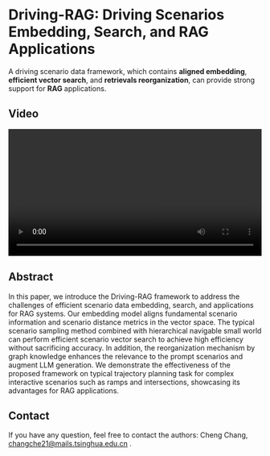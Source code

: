 # Driving-RAG: Driving Scenarios Embedding, Search, and RAG Applications
A driving scenario data framework, which contains **aligned embedding**, **efficient vector search**, and **retrievals reorganization**, can provide strong support for **RAG** applications.

## Video
<video controls style="width: 100%; height: auto;">
    <source src="./RAG_Video_Website.mp4" type="video/mp4">
</video>

## Abstract
In this paper, we introduce the Driving-RAG framework to address the challenges of efficient scenario data embedding, search, and applications for RAG systems. Our embedding model aligns fundamental scenario information and scenario distance metrics in the vector space. 
The typical scenario sampling method combined with hierarchical navigable small world can perform efficient scenario vector search to achieve high efficiency without sacrificing accuracy. 
In addition, the reorganization mechanism by graph knowledge enhances the relevance to the prompt scenarios and augment LLM generation. We demonstrate the effectiveness of the proposed framework on typical 
trajectory planning task for complex interactive scenarios such as ramps and intersections, showcasing its advantages for RAG applications.

## Contact

If you have any question, feel free to contact the authors: Cheng Chang, [changche21@mails.tsinghua.edu.cn](mailto:changche21@mails.tsinghua.edu.cn) .
